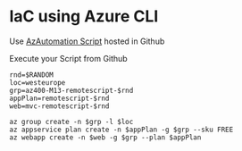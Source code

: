 # IaC using Azure CLI

Use [AzAutomation Script](https://github.com/ARambazamba/AzAutomation) hosted in Github

Execute your Script from Github

```
rnd=$RANDOM
loc=westeurope
grp=az400-M13-remotescript-$rnd
appPlan=remotescript-$rnd
web=mvc-remotescript-$rnd

az group create -n $grp -l $loc
az appservice plan create -n $appPlan -g $grp --sku FREE
az webapp create -n $web -g $grp --plan $appPlan
```
